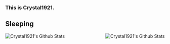 ### This is Crystal1921.
Sleeping
---
<img align="left" alt="Crystal1921's Github Stats" src="https://github-readme-stats.vercel.app/api?username=Crystal1921&show_icons=true" />
<img align="right" alt="Crystal1921's Github Stats" src="https://github-readme-stats.vercel.app/api/top-langs/?username=Crystal1921&exclude_repo=crystal1921.github.io" />
